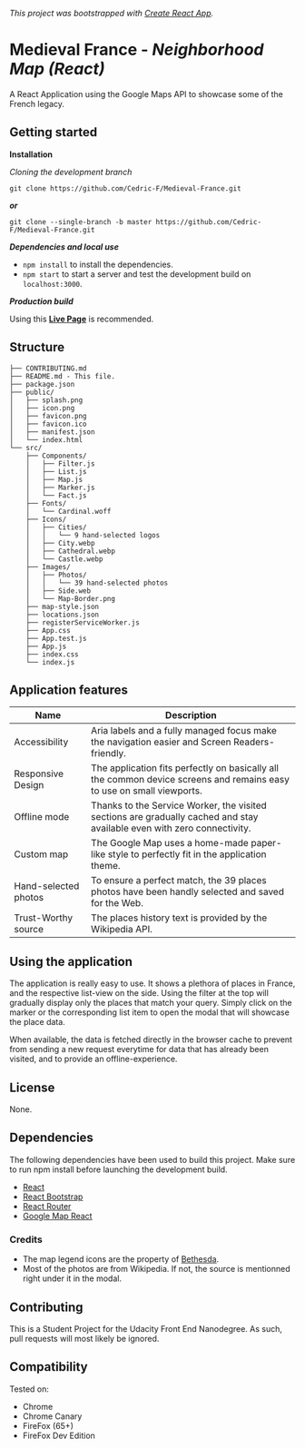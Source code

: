 _This project was bootstrapped with [Create React App](https://github.com/facebookincubator/create-react-app)._

# Medieval France - _Neighborhood Map (React)_

A React Application using the Google Maps API to showcase some of the French legacy.

## Getting started

**Installation**

_Cloning the development branch_

```
git clone https://github.com/Cedric-F/Medieval-France.git
```

***or***

```
git clone --single-branch -b master https://github.com/Cedric-F/Medieval-France.git
```

_**Dependencies and local use**_

* `npm install` to install the dependencies.
* `npm start` to start a server and test the development build on `localhost:3000`.

_**Production build**_

Using this **[Live Page](https://cedric-f.github.io/Medieval-France/)** is recommended.

## Structure

```
├── CONTRIBUTING.md
├── README.md - This file.
├── package.json
├── public/
│   ├── splash.png
│   ├── icon.png
│   ├── favicon.png
│   ├── favicon.ico
│   ├── manifest.json
│   └── index.html
└── src/
    ├── Components/
    │   ├── Filter.js
    │   ├── List.js
    │   ├── Map.js
    │   ├── Marker.js
    │   └── Fact.js
    ├── Fonts/
    │   └── Cardinal.woff
    ├── Icons/
    │   ├── Cities/
    │   │   └── 9 hand-selected logos
    │   ├── City.webp
    │   ├── Cathedral.webp
    │   └── Castle.webp
    ├── Images/
    │   ├── Photos/
    │   │   └── 39 hand-selected photos
    │   ├── Side.web
    │   └── Map-Border.png
    ├── map-style.json
    ├── locations.json
    ├── registerServiceWorker.js
    ├── App.css
    ├── App.test.js
    ├── App.js
    ├── index.css
    └── index.js
```

## Application features

Name                 | Description
---------------------|------------
Accessibility        | Aria labels and a fully managed focus make the navigation easier and Screen Readers-friendly.
Responsive Design    | The application fits perfectly on basically all the common device screens and remains easy to use on small viewports.
Offline mode         | Thanks to the Service Worker, the visited sections are gradually cached and stay available even with zero connectivity.
Custom map           | The Google Map uses a home-made paper-like style to perfectly fit in the application theme.
Hand-selected photos | To ensure a perfect match, the 39 places photos have been handly selected and saved for the Web.
Trust-Worthy source  | The places history text is provided by the Wikipedia API.

## Using the application

The application is really easy to use.
It shows a plethora of places in France, and the respective list-view on the side.
Using the filter at the top will gradually display only the places that match your query.
Simply click on the marker or the corresponding list item to open the modal that will showcase the place data.

When available, the data is fetched directly in the browser cache to prevent from sending a new request everytime for data that has already been visited, and to provide an offline-experience.

## License

None.

## Dependencies

The following dependencies have been used to build this project. Make sure to run npm install before launching the development build.

* [React](https://github.com/facebook/React)
* [React Bootstrap](https://github.com/react-bootstrap/react-bootstrap)
* [React Router](https://github.com/ReactTraining/react-router)
* [Google Map React](https://github.com/google-map-react/google-map-react)

### Credits

* The map legend icons are the property of [Bethesda](https://bethesda.net/en/).
* Most of the photos are from Wikipedia. If not, the source is mentionned right under it in the modal.

## Contributing

This is a Student Project for the Udacity Front End Nanodegree.
As such, pull requests will most likely be ignored.

## Compatibility

Tested on:

* Chrome
* Chrome Canary
* FireFox (65+)
* FireFox Dev Edition
